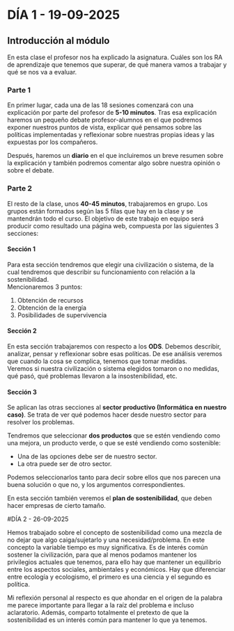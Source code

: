 # DÍA 1 - 19-09-2025

## Introducción al módulo

En esta clase el profesor nos ha explicado la asignatura. Cuáles son los RA de aprendizaje que tenemos que superar, de qué manera vamos a trabajar y qué se nos va a evaluar.

### Parte 1
En primer lugar, cada una de las 18 sesiones comenzará con una explicación por parte del profesor de **5-10 minutos**. Tras esa explicación haremos un pequeño debate profesor-alumnos en el que podremos exponer nuestros puntos de vista, explicar qué pensamos sobre las políticas implementadas y reflexionar sobre nuestras propias ideas y las expuestas por los compañeros.

Después, haremos un **diario** en el que incluiremos un breve resumen sobre la explicación y también podremos comentar algo sobre nuestra opinión o sobre el debate. 

### Parte 2
El resto de la clase, unos **40-45 minutos**, trabajaremos en grupo. Los grupos están formados según las 5 filas que hay en la clase y se mantendrán todo el curso. El objetivo de este trabajo en equipo será producir como resultado una página web, compuesta por las siguientes 3 secciones:

#### Sección 1
Para esta sección tendremos que elegir una civilización o sistema, de la cual tendremos que describir su funcionamiento con relación a la sostenibilidad.  
Mencionaremos 3 puntos:  
1. Obtención de recursos  
2. Obtención de la energía  
3. Posibilidades de supervivencia  

#### Sección 2
En esta sección trabajaremos con respecto a los **ODS**. Debemos describir, analizar, pensar y reflexionar sobre esas políticas. De ese análisis veremos que cuando la cosa se complica, tenemos que tomar medidas.  
Veremos si nuestra civilización o sistema elegidos tomaron o no medidas, qué pasó, qué problemas llevaron a la insostenibilidad, etc.

#### Sección 3
Se aplican las otras secciones al **sector productivo (Informática en nuestro caso)**. Se trata de ver qué podemos hacer desde nuestro sector para resolver los problemas.  

Tendremos que seleccionar **dos productos** que se estén vendiendo como una mejora, un producto verde, o que se esté vendiendo como sostenible:  
- Una de las opciones debe ser de nuestro sector.  
- La otra puede ser de otro sector.  

Podemos seleccionarlos tanto para decir sobre ellos que nos parecen una buena solución o que no, y los argumentos correspondientes.  

En esta sección también veremos el **plan de sostenibilidad**, que deben hacer empresas de cierto tamaño.


#DÍA 2 - 26-09-2025

Hemos trabajado sobre el concepto de sostenibilidad como una mezcla de no dejar que algo caiga/sujetarlo y una necesidad/problema. En este concepto la variable tiempo es muy significativa. 
Es de interés común sostener la civilización, para que al menos podamos mantener los privilegios actuales que tenemos, para ello hay que mantener un equilibrio entre los aspectos sociales, ambientales y económicos. 
Hay que diferenciar entre ecología y ecologismo, el primero es una ciencia y el segundo es política. 

Mi reflexión personal al respecto es que ahondar en el origen de la palabra me parece importante para llegar a la raíz del problema e incluso aclaratorio. Además, comparto totalmente el pretexto de que la sostenibilidad es un interés
común para mantener lo que ya tenemos.
